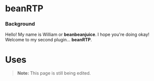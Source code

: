 # beanRTP
### Background
Hello! My name is William or **beanbeanjuice**. I hope you're doing okay! Welcome to my second plugin... **beanRTP**.


# Uses

> **Note:** This page is still being edited.

